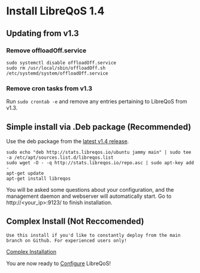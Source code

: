 # Install LibreQoS 1.4

## Updating from v1.3

### Remove offloadOff.service

```shell
sudo systemctl disable offloadOff.service
sudo rm /usr/local/sbin/offloadOff.sh /etc/systemd/system/offloadOff.service
```

### Remove cron tasks from v1.3

Run ```sudo crontab -e``` and remove any entries pertaining to LibreQoS from v1.3.

## Simple install via .Deb package (Recommended)

Use the deb package from the [latest v1.4 release](https://github.com/LibreQoE/LibreQoS/releases/).

```shell
sudo echo "deb http://stats.libreqos.io/ubuntu jammy main" | sudo tee -a /etc/apt/sources.list.d/libreqos.list
sudo wget -O - -q http://stats.libreqos.io/repo.asc | sudo apt-key add -
apt-get update
apt-get install libreqos
```

You will be asked some questions about your configuration, and the management daemon and webserver will automatically start. Go to http://<your_ip>:9123/ to finish installation.

## Complex Install (Not Reccomended)

```{note}
Use this install if you'd like to constantly deploy from the main branch on Github. For experienced users only!
```

[Complex Installation](../TechnicalDocs/complex-install.md)

You are now ready to [Configure](./configuration.md) LibreQoS!
